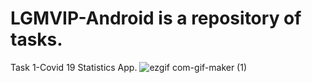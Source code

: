 # LGMVIP-Android is a repository of tasks.
Task 1-Covid 19 Statistics App. 
![ezgif com-gif-maker (1)](https://user-images.githubusercontent.com/100775129/189093250-78c4a2f4-ac60-4132-9379-0fcf0645d455.gif)
